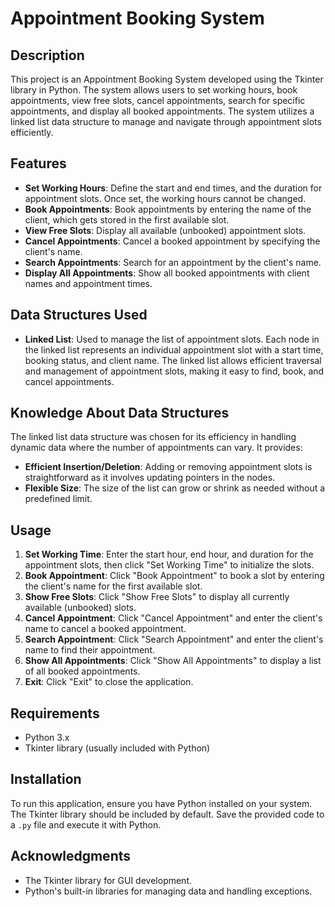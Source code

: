 # Appointment Booking System

## Description
This project is an Appointment Booking System developed using the Tkinter library in Python. The system allows users to set working hours, book appointments, view free slots, cancel appointments, search for specific appointments, and display all booked appointments. The system utilizes a linked list data structure to manage and navigate through appointment slots efficiently.

## Features
- **Set Working Hours**: Define the start and end times, and the duration for appointment slots. Once set, the working hours cannot be changed.
- **Book Appointments**: Book appointments by entering the name of the client, which gets stored in the first available slot.
- **View Free Slots**: Display all available (unbooked) appointment slots.
- **Cancel Appointments**: Cancel a booked appointment by specifying the client's name.
- **Search Appointments**: Search for an appointment by the client's name.
- **Display All Appointments**: Show all booked appointments with client names and appointment times.

## Data Structures Used
- **Linked List**: Used to manage the list of appointment slots. Each node in the linked list represents an individual appointment slot with a start time, booking status, and client name. The linked list allows efficient traversal and management of appointment slots, making it easy to find, book, and cancel appointments.

## Knowledge About Data Structures
The linked list data structure was chosen for its efficiency in handling dynamic data where the number of appointments can vary. It provides:
- **Efficient Insertion/Deletion**: Adding or removing appointment slots is straightforward as it involves updating pointers in the nodes.
- **Flexible Size**: The size of the list can grow or shrink as needed without a predefined limit.

## Usage
1. **Set Working Time**: Enter the start hour, end hour, and duration for the appointment slots, then click "Set Working Time" to initialize the slots.
2. **Book Appointment**: Click "Book Appointment" to book a slot by entering the client's name for the first available slot.
3. **Show Free Slots**: Click "Show Free Slots" to display all currently available (unbooked) slots.
4. **Cancel Appointment**: Click "Cancel Appointment" and enter the client's name to cancel a booked appointment.
5. **Search Appointment**: Click "Search Appointment" and enter the client's name to find their appointment.
6. **Show All Appointments**: Click "Show All Appointments" to display a list of all booked appointments.
7. **Exit**: Click "Exit" to close the application.

## Requirements
- Python 3.x
- Tkinter library (usually included with Python)

## Installation
To run this application, ensure you have Python installed on your system. The Tkinter library should be included by default. Save the provided code to a `.py` file and execute it with Python.

## Acknowledgments
- The Tkinter library for GUI development.
- Python's built-in libraries for managing data and handling exceptions.
